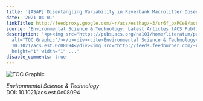 ```yaml
---
title: '[ASAP] Disentangling Variability in Riverbank Macrolitter Observations'
date: '2021-04-01'
linkTitle: http://feedproxy.google.com/~r/acs/esthag/~3/sr6f_pxPCe8/acs.est.0c08094
source: 'Environmental Science & Technology: Latest Articles (ACS Publications)'
description: '<p><img src="https://pubs.acs.org/na101/home/literatum/publisher/achs/journals/content/esthag/0/esthag.ahead-of-print/acs.est.0c08094/20210401/images/medium/es0c08094_0006.gif"
  alt="TOC Graphic"/></p><div><cite>Environmental Science & Technology</cite></div><div>DOI:
  10.1021/acs.est.0c08094</div><img src="http://feeds.feedburner.com/~r/acs/esthag/~4/sr6f_pxPCe8"
  height="1" width="1" ...'
disable_comments: true
---
```

<p><img src="https://pubs.acs.org/na101/home/literatum/publisher/achs/journals/content/esthag/0/esthag.ahead-of-print/acs.est.0c08094/20210401/images/medium/es0c08094_0006.gif" alt="TOC Graphic"/></p><div><cite>Environmental Science & Technology</cite></div><div>DOI: 10.1021/acs.est.0c08094</div><img src="http://feeds.feedburner.com/~r/acs/esthag/~4/sr6f_pxPCe8" height="1" width="1" ...